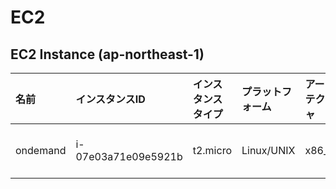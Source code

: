 # EC2
## EC2 Instance (ap-northeast-1)

|名前|インスタンスID|インスタンスタイプ|プラットフォーム|アーキテクチャ|AMI ID|AZ|パブリックIP|プライベートIP|セキュリティグループ|ロール名|
|:--|:--|:--|:--|:--|:--|:--|:--|:--|:--|:--|
|ondemand|i-07e03a71e09e5921b|t2.micro|Linux/UNIX|x86_64|ami-08a706ba5ea257141|ap-northeast-1c|54.199.40.59|10.1.1.144|ksnet-dev-opmng-sg|ksnet-dev-testrole|

